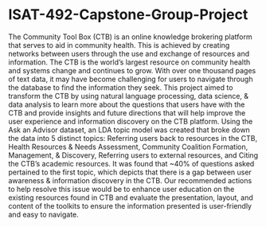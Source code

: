 # ISAT-492-Capstone-Group-Project
The Community Tool Box (CTB) is an online knowledge brokering platform that serves to aid in community health. This is achieved by creating networks between users through the use and exchange of resources and information. The CTB is the world’s largest resource on community health and systems change and continues to grow. With over one thousand pages of text data, it may have become challenging for users to navigate through the database to find the information they seek. This project aimed to transform the CTB by using natural language processing, data science, & data analysis to learn more about the questions that users have with the CTB and provide insights and future directions that will help improve the user experience and information discovery on the CTB platform. Using the Ask an Advisor dataset, an LDA topic model was created that broke down the data into 5 distinct topics: Referring users back to resources in the CTB, Health Resources & Needs Assessment, Community Coalition Formation, Management, & Discovery, Referring users to external resources, and Citing the CTB’s academic resources. It was found that ~40% of questions asked pertained to the first topic, which depicts that there is a gap between user awareness & information discovery in the CTB. Our recommended actions to help resolve this issue would be to enhance user education on the existing resources found in CTB and evaluate the presentation, layout, and content of the toolkits to ensure the information presented is user-friendly and easy to navigate.
